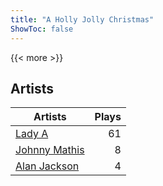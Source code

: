 ```yaml
---
title: "A Holly Jolly Christmas"
ShowToc: false
---
```


{{< more >}}

## Artists
Artists | Plays 
----- | -----: 
[Lady A](/artists/lady-a-33498) | 61
[Johnny Mathis](/artists/johnny-mathis-14581) | 8
[Alan Jackson](/artists/alan-jackson-69978) | 4

